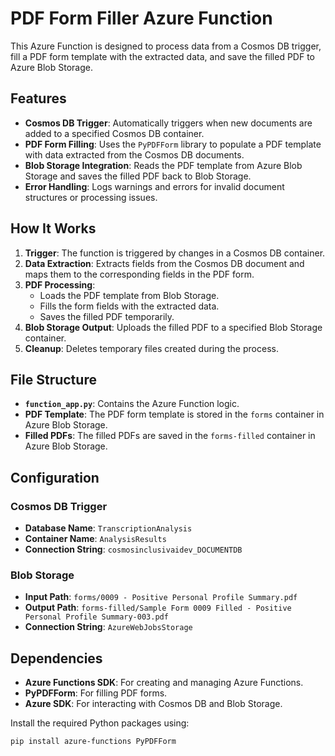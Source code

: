 # PDF Form Filler Azure Function

This Azure Function is designed to process data from a Cosmos DB trigger, fill a PDF form template with the extracted data, and save the filled PDF to Azure Blob Storage.

## Features

- **Cosmos DB Trigger**: Automatically triggers when new documents are added to a specified Cosmos DB container.
- **PDF Form Filling**: Uses the `PyPDFForm` library to populate a PDF template with data extracted from the Cosmos DB documents.
- **Blob Storage Integration**: Reads the PDF template from Azure Blob Storage and saves the filled PDF back to Blob Storage.
- **Error Handling**: Logs warnings and errors for invalid document structures or processing issues.

## How It Works

1. **Trigger**: The function is triggered by changes in a Cosmos DB container.
2. **Data Extraction**: Extracts fields from the Cosmos DB document and maps them to the corresponding fields in the PDF form.
3. **PDF Processing**:
   - Loads the PDF template from Blob Storage.
   - Fills the form fields with the extracted data.
   - Saves the filled PDF temporarily.
4. **Blob Storage Output**: Uploads the filled PDF to a specified Blob Storage container.
5. **Cleanup**: Deletes temporary files created during the process.

## File Structure

- **`function_app.py`**: Contains the Azure Function logic.
- **PDF Template**: The PDF form template is stored in the `forms` container in Azure Blob Storage.
- **Filled PDFs**: The filled PDFs are saved in the `forms-filled` container in Azure Blob Storage.

## Configuration

### Cosmos DB Trigger

- **Database Name**: `TranscriptionAnalysis`
- **Container Name**: `AnalysisResults`
- **Connection String**: `cosmosinclusivaidev_DOCUMENTDB`

### Blob Storage

- **Input Path**: `forms/0009 - Positive Personal Profile Summary.pdf`
- **Output Path**: `forms-filled/Sample Form 0009 Filled - Positive Personal Profile Summary-003.pdf`
- **Connection String**: `AzureWebJobsStorage`

## Dependencies

- **Azure Functions SDK**: For creating and managing Azure Functions.
- **PyPDFForm**: For filling PDF forms.
- **Azure SDK**: For interacting with Cosmos DB and Blob Storage.

Install the required Python packages using:

```bash
pip install azure-functions PyPDFForm